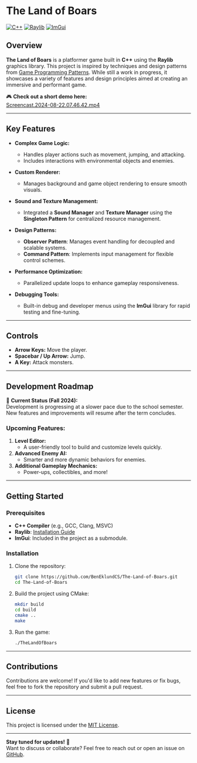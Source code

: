 # The Land of Boars

[![C++](https://img.shields.io/badge/C++-00599C?style=for-the-badge&logo=cplusplus&logoColor=white)](https://cplusplus.com/) 
[![Raylib](https://img.shields.io/badge/Raylib-FA8B00?style=for-the-badge&logo=raylib&logoColor=white)](https://www.raylib.com/) 
[![ImGui](https://img.shields.io/badge/ImGui-009DFF?style=for-the-badge&logo=imgui&logoColor=white)](https://github.com/ocornut/imgui) 

## Overview
**The Land of Boars** is a platformer game built in **C++** using the **Raylib** graphics library. This project is inspired by techniques and design patterns from [Game Programming Patterns](https://gameprogrammingpatterns.com/). While still a work in progress, it showcases a variety of features and design principles aimed at creating an immersive and performant game.

🎮 **Check out a short demo here:**  
[Screencast.2024-08-22.07.46.42.mp4](https://github.com/user-attachments/assets/737d2435-87ed-494a-a426-5baf77388992)

---

## Key Features
- **Complex Game Logic:**
  - Handles player actions such as movement, jumping, and attacking.
  - Includes interactions with environmental objects and enemies.

- **Custom Renderer:**
  - Manages background and game object rendering to ensure smooth visuals.

- **Sound and Texture Management:**
  - Integrated a **Sound Manager** and **Texture Manager** using the **Singleton Pattern** for centralized resource management.

- **Design Patterns:**
  - **Observer Pattern**: Manages event handling for decoupled and scalable systems.
  - **Command Pattern**: Implements input management for flexible control schemes.

- **Performance Optimization:**
  - Parallelized update loops to enhance gameplay responsiveness.

- **Debugging Tools:**
  - Built-in debug and developer menus using the **ImGui** library for rapid testing and fine-tuning.

---

## Controls
- **Arrow Keys:** Move the player.
- **Spacebar / Up Arrow:** Jump.
- **A Key:** Attack monsters.

---

## Development Roadmap
📆 **Current Status (Fall 2024):**  
Development is progressing at a slower pace due to the school semester. New features and improvements will resume after the term concludes.

### Upcoming Features:
1. **Level Editor:**
   - A user-friendly tool to build and customize levels quickly.
2. **Advanced Enemy AI:**
   - Smarter and more dynamic behaviors for enemies.
3. **Additional Gameplay Mechanics:**
   - Power-ups, collectibles, and more!

---

## Getting Started

### Prerequisites
- **C++ Compiler** (e.g., GCC, Clang, MSVC)
- **Raylib**: [Installation Guide](https://github.com/raysan5/raylib#installation)
- **ImGui**: Included in the project as a submodule.

### Installation
1. Clone the repository:
    ```bash
    git clone https://github.com/BenEklundCS/The-Land-of-Boars.git
    cd The-Land-of-Boars
    ```

2. Build the project using CMake:
    ```bash
    mkdir build
    cd build
    cmake ..
    make
    ```

3. Run the game:
    ```bash
    ./TheLandOfBoars
    ```

---

## Contributions
Contributions are welcome! If you'd like to add new features or fix bugs, feel free to fork the repository and submit a pull request.

---

## License
This project is licensed under the [MIT License](LICENSE).

---

**Stay tuned for updates!** 🚀  
Want to discuss or collaborate? Feel free to reach out or open an issue on [GitHub](https://github.com/BenEklundCS/The-Land-of-Boars/issues).

